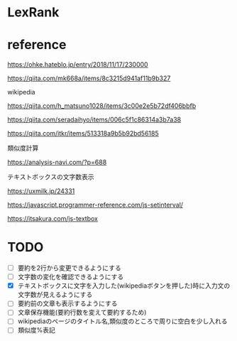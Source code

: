# LexRank

# reference
https://ohke.hateblo.jp/entry/2018/11/17/230000

https://qiita.com/mk668a/items/8c3215d941af11b9b327

wikipedia

https://qiita.com/h_matsuno1028/items/3c00e2e5b72df406bbfb

https://qiita.com/seradaihyo/items/006c5f1c86314a3b7a38

https://qiita.com/itkr/items/513318a9b5b92bd56185

類似度計算

https://analysis-navi.com/?p=688

テキストボックスの文字数表示

https://uxmilk.jp/24331

https://javascript.programmer-reference.com/js-setinterval/

https://itsakura.com/js-textbox

# TODO

- [ ] 要約を2行から変更できるようにする
- [ ] 文字数の変化を確認できるようにする
- [x] テキストボックスに文字を入力した(wikipediaボタンを押した)時に入力文の文字数が見えるようにする
- [ ] 要約前の文章も表示するようにする
- [ ] 文章保存機能(要約行数を変えて要約するため)
- [ ] wikipediaのページのタイトル名,類似度のところで周りに空白を少し入れる
- [ ] 類似度%表記
